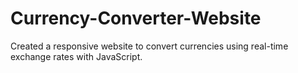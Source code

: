 # Currency-Converter-Website
Created a responsive website to convert currencies using real-time exchange rates with JavaScript.
